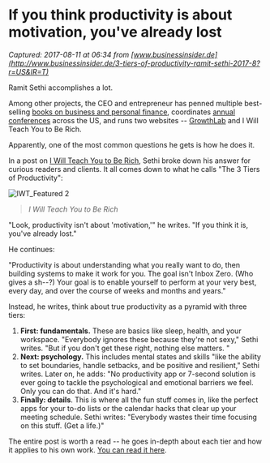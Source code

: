 # If you think productivity is about motivation, you've already lost

_Captured: 2017-08-11 at 06:34 from [www.businessinsider.de](http://www.businessinsider.de/3-tiers-of-productivity-ramit-sethi-2017-8?r=US&IR=T)_

Ramit Sethi accomplishes a lot.

Among other projects, the CEO and entrepreneur has penned multiple best-selling [books on business and personal finance](https://www.amazon.com/Ramit-Sethi/e/B001JPA2HG), coordinates [annual conferences](http://forefrontevent.com/) across the US, and runs two websites -- [GrowthLab](https://growthlab.com/) and I Will Teach You to Be Rich.

Apparently, one of the most common questions he gets is how he does it.

In a post on [I Will Teach You to Be Rich](https://www.iwillteachyoutoberich.com/blog/productivity-advice-for-the-weird/), Sethi broke down his answer for curious readers and clients. It all comes down to what he calls "The 3 Tiers of Productivity":

![IWT_Featured 2](http://static4.businessinsider.de/image/598885b927fa6b377f1595c6-1000/iwtfeatured-2.jpg)

> _I Will Teach You to Be Rich_

"Look, productivity isn't about 'motivation,'" he writes. "If you think it is, you've already lost."

He continues:

"Productivity is about understanding what you really want to do, then building systems to make it work for you. The goal isn't Inbox Zero. (Who gives a sh--?) Your goal is to enable yourself to perform at your very best, every day, and over the course of weeks and months and years."

Instead, he writes, think about true productivity as a pyramid with three tiers:

  1. **First: fundamentals.** These are basics like sleep, health, and your workspace. "Everybody ignores these because they're not sexy," Sethi writes. "But if you don't get these right, nothing else matters. "
  2. **Next: psychology.** This includes mental states and skills "like the ability to set boundaries, handle setbacks, and be positive and resilient," Sethi writes. Later on, he adds: "No productivity app or 7-second solution is ever going to tackle the psychological and emotional barriers we feel. Only you can do that. And it's hard."
  3. **Finally: details**. This is where all the fun stuff comes in, like the perfect apps for your to-do lists or the calendar hacks that clear up your meeting schedule. Sethi writes: "Everybody wastes their time focusing on this stuff. (Get a life.)"

The entire post is worth a read -- he goes in-depth about each tier and how it applies to his own work. [You can read it here](https://www.iwillteachyoutoberich.com/blog/productivity-advice-for-the-weird/).
